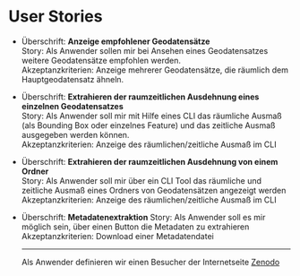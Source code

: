 # User Stories

- Überschrift: **Anzeige empfohlener Geodatensätze**  
  Story: Als Anwender sollen mir bei Ansehen eines Geodatensatzes weitere Geodatensätze empfohlen werden.  
  Akzeptanzkriterien: Anzeige mehrerer Geodatensätze, die räumlich dem Hauptgeodatensatz ähneln.  
- Überschrift: **Extrahieren der raumzeitlichen Ausdehnung eines einzelnen Geodatensatzes**  
  Story: Als Anwender soll mir mit Hilfe eines CLI das räumliche Ausmaß (als Bounding Box oder einzelnes Feature) und das zeitliche Ausmaß ausgegeben werden können.  
  Akzeptanzkriterien: Anzeige des räumlichen/zeitliche Ausmaß im CLI   
- Überschrift: **Extrahieren der raumzeitlichen Ausdehnung von einem Ordner**   
  Story: Als Anwender soll mir über ein CLI Tool das räumliche und zeitliche Ausmaß eines Ordners von Geodatensätzen angezeigt werden  
  Akzeptanzkriterien: Anzeige des räumlichen/zeitliche Ausmaß im CLI   
- Überschrift: **Metadatenextraktion**
  Story: Als Anwender soll es mir möglich sein, über einen Button die Metadaten zu extrahieren  
  Akzeptanzkriterien: Download einer Metadatendatei
  
  ***
  Als Anwender definieren wir einen Besucher der Internetseite [Zenodo](https://www.zenodo.org/)

